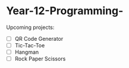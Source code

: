 # Year-12-Programming-

Upcoming projects:

- [ ] QR Code Generator
- [ ] Tic-Tac-Toe
- [ ] Hangman
- [ ] Rock Paper Scissors
